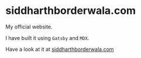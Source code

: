 # siddharthborderwala.com

My official website.

I have built it using `Gatsby` and `MDX`.

Have a look at it at [siddharthborderwala.com](https://siddharthborderwala.com)
